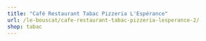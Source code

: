 ```yaml
---
title: "Café Restaurant Tabac Pizzeria L'Espérance"
url: /le-bouscat/cafe-restaurant-tabac-pizzeria-lesperance-2/
shop: tabac
---
```

